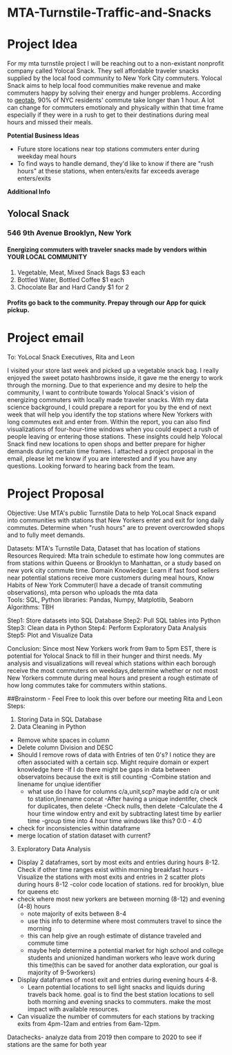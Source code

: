 # MTA-Turnstile-Traffic-and-Snacks

# Project Idea
For my mta turnstile project I will be reaching out to a non-existant nonprofit company called Yolocal Snack. They sell affordable traveler snacks supplied by the local food community to New York City commuters. Yolocal Snack aims to help local food communities make revenue and make commuters happy by solving their energy and hunger problems. According to [geotab](https://www.geotab.com/time-to-commute/), 90% of NYC residents' commute take longer than 1 hour. A lot can change for commuters emotionaly and physically within that time frame especially if they were in a rush to get to their destinations during meal hours and missed their meals. 

**Potential Business Ideas**
- Future store locations near top stations commuters enter during weekday meal hours
- To find ways to handle demand, they'd like to know if there are "rush hours" at these stations, when enters/exits far exceeds average enters/exits

**Additional Info**
## Yolocal Snack
### 546 9th Avenue Brooklyn, New York
#### Energizing commuters with traveler snacks made by vendors within YOUR LOCAL COMMUNITY
1. Vegetable, Meat, Mixed Snack Bags $3 each
2. Bottled Water, Bottled Coffee $1 each
3. Chocolate Bar and Hard Candy $1 for 2 
#### Profits go back to the community. Prepay through our App for quick pickup. 

# Project email

To: YoLocal Snack Executives, Rita and Leon

I visited your store last week and picked up a vegetable snack bag. I really enjoyed the sweet potato hashbrowns inside, it gave me the energy to work through the morning. Due to that experience and my desire to help the community, I want to contribute towards Yolocal Snack's vision of energizing commuters with locally made traveler snacks. With my data science background, I could prepare a report for you by the end of next week that will help you identify the top stations where New Yorkers with long commutes exit and enter from. Within the report, you can also find visualizations of four-hour-time windows when you could expect a rush of people leaving or entering those stations. These insights could help Yolocal Snack find new locations to open shops and better prepare for higher demands during certain time frames. I attached a project proposal in the email, please let me know if you are interested and if you have any questions. Looking forward to hearing back from the team. 

# Project Proposal 

Objective: Use MTA's public Turnstile Data to help YoLocal Snack expand into communities with stations that New Yorkers enter and exit for long daily commutes. Determine when "rush hours" are to prevent overcrowded shops and to fully meet demands.  

Datasets: MTA's Turnstile Data, Dataset that has location of stations
Resources Required: Mta train schedule to estimate how long commutes are from stations within Queens or Brooklyn to Manhattan, or a study based on new york city commute time. 
Domain Knowledge: Learn if fast food sellers near potential stations receive more customers during meal hours, Know Habits of New York Commuter(I have a decade of transit commuting observations), mta person who uploads the mta data  
Tools: SQL, Python libraries: Pandas, Numpy, Matplotlib, Seaborn
Algorithms: TBH

Step1: Store datasets into SQL Database 
Step2: Pull SQL tables into Python
Step3: Clean data in Python
Step4: Perform Exploratory Data Analysis
Step5: Plot and Visualize Data

Conclusion: Since most New Yorkers work from 9am to 5pm EST, there is potential for Yolocal Snack to fill in their hunger and thirst needs. My analysis and visualizations will reveal which stations within each borough receive the most commuters on weekdays,determine whether or not most New Yorkers commute during meal hours and present a rough estimate of how long commutes take for commuters within stations. 




##Brainstorm - Feel Free to look this over before our meeting Rita and Leon
Steps: 
1. Storing Data in SQL Database
2. Data Cleaning in Python
- Remove white spaces in column
- Delete column Division and DESC
- Should I remove rows of data with Entries of ten 0's? I notice they are often associated with a certain scp. Might require domain or expert knowledge here
  -If I do there might be gaps in data between observatoins because the exit is still counting
-Combine station and linename for unqiue identifier
  - what use do I have for columns c/a,unit,scp? maybe add c/a or unit to station,linename concat
-After having a unique indentifer, check for duplicates, then delete
-Check nulls, then delete
-Calculate the 4 hour time window entry and exit by subtracting latest time by earlier time
  -group time into 4 hour time windows like this? 0:0 - 4:0
- check for inconsistencies within dataframe
- merge location of station dataset with current?
3. Exploratory Data Analysis
- Display 2 dataframes, sort by most exits and entries during hours 8-12. Check if other time ranges exist within morning breakfast hours
  -Visualize the stations with most exits and entries in 2 scatter plots during hours 8-12
  -color code location of stations. red for brooklyn, blue for queens etc
- check where most new yorkers are between morning (8-12) and evening (4-8) hours 
  - note majority of exits between 8-4
  - use this info to determine where most commuters travel to since the morning
  - this can help give an rough estimate of distance traveled and commute time
  - maybe help determine a potential market for high school and college students and unionized handiman workers who leave work during this time(this can be saved for another data exploration, our goal is majority of 9-5workers)
- Display dataframes of most exit and entries during evening hours 4-8.
  - Learn potential locations to sell light snacks and liquids during travels back home. goal is to find the best station locations to sell both morning and evening snacks to commuters. make the most impact with available resources. 
- Can visualize the number of commuters for each stations by tracking exits from 4pm-12am and entries from 6am-12pm.

Datachecks- analyze data from 2019 then compare to 2020 to see if stations are the same for both year
